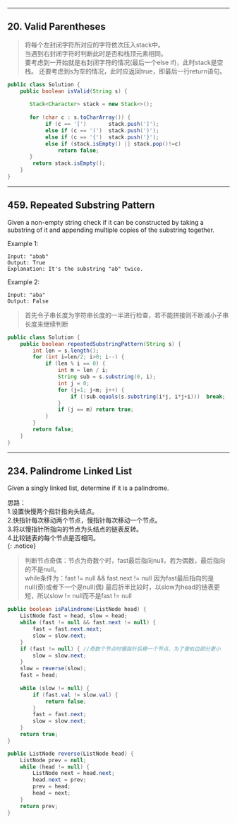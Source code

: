 ***

## 20. Valid Parentheses

> 将每个左封闭字符所对应的字符依次压入stack中。  
> 当遇到右封闭字符时判断此时是否和栈顶元素相同。  
> 要考虑到一开始就是右封闭字符的情况(最后一个else if)，此时stack是空栈。
> 还要考虑到s为空的情况，此时应返回true，即最后一行return语句。

```java
public class Solution {
    public boolean isValid(String s) {
       
       Stack<Character> stack = new Stack<>();
       
       for (char c : s.toCharArray()) {
            if (c == '[')       stack.push(']');
            else if (c == '(')  stack.push(')');
            else if (c == '{')  stack.push('}');
            else if (stack.isEmpty() || stack.pop()!=c)  
                return false;
       }
        return stack.isEmpty();
    }
}
```

***

## 459. Repeated Substring Pattern

Given a non-empty string check if it can be constructed by taking a substring of it and appending multiple copies of the substring together. 

Example 1:

```
Input: "abab"
Output: True
Explanation: It's the substring "ab" twice.
```

Example 2:

```
Input: "aba"
Output: False
```

> 首先令子串长度为字符串长度的一半进行检查，若不能拼接则不断减小子串长度来继续判断 

```java
public class Solution {
    public boolean repeatedSubstringPattern(String s) {
        int len = s.length();
        for (int i=len/2; i>0; i--) {
            if (len % i == 0) {
                int m = len / i;
                String sub = s.substring(0, i);
                int j = 0;
                for (j=1; j<m; j++) {
                    if (!sub.equals(s.substring(i*j, i*j+i)))  break;
                }
                if (j == m) return true;
            }
        }
        return false;
    }
}
```

***

## 234. Palindrome Linked List

Given a singly linked list, determine if it is a palindrome.

思路：  
1.设置快慢两个指针指向头结点。  
2.快指针每次移动两个节点，慢指针每次移动一个节点。  
3.将以慢指针所指向的节点为头结点的链表反转。  
4.比较链表的每个节点是否相同。  
{: .notice} 

> 判断节点奇偶：节点为奇数个时，fast最后指向null，若为偶数，最后指向的不是null。  
> while条件为：fast != null && fast.next != null 因为fast最后指向的是null(奇)或者下一个是null(偶)
> 最后折半比较时，以slow为head的链表更短，所以slow != null而不是fast != null

```java
public boolean isPalindrome(ListNode head) {
    ListNode fast = head, slow = head;
    while (fast != null && fast.next != null) {
        fast = fast.next.next;
        slow = slow.next;
    }
    if (fast != null) { //奇数个节点时慢指针后移一个节点，为了使右边部分更小
        slow = slow.next;
    }
    slow = reverse(slow);
    fast = head;
    
    while (slow != null) {
        if (fast.val != slow.val) {
            return false;
        }
        fast = fast.next;
        slow = slow.next;
    }
    return true;
}

public ListNode reverse(ListNode head) {
    ListNode prev = null; 
    while (head != null) {
        ListNode next = head.next;
        head.next = prev;
        prev = head;
        head = next;
    }
    return prev;
}
```